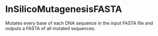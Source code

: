 # InSilicoMutagenesisFASTA
Mutates every base of each DNA sequence in the input FASTA file and outputs a FASTA of all mutated sequences.
